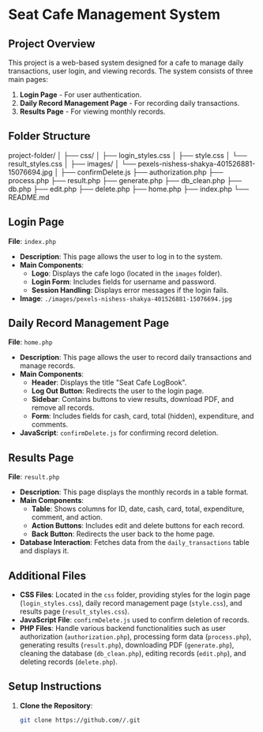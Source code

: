 # Seat Cafe Management System

## Project Overview

This project is a web-based system designed for a cafe to manage daily transactions, user login, and viewing records. The system consists of three main pages:
1. **Login Page** - For user authentication.
2. **Daily Record Management Page** - For recording daily transactions.
3. **Results Page** - For viewing monthly records.

## Folder Structure

project-folder/
│
├── css/
│   ├── login_styles.css
│   ├── style.css
│   └── result_styles.css
│
├── images/
│   └── pexels-nishess-shakya-401526881-15076694.jpg
│
├── confirmDelete.js
├── authorization.php
├── process.php
├── result.php
├── generate.php
├── db_clean.php
├── db.php
├── edit.php
├── delete.php
├── home.php
├── index.php
└── README.md


## Login Page

**File**: `index.php`

- **Description**: This page allows the user to log in to the system.
- **Main Components**:
  - **Logo**: Displays the cafe logo (located in the `images` folder).
  - **Login Form**: Includes fields for username and password.
  - **Session Handling**: Displays error messages if the login fails.
- **Image**: `./images/pexels-nishess-shakya-401526881-15076694.jpg`

## Daily Record Management Page

**File**: `home.php`

- **Description**: This page allows the user to record daily transactions and manage records.
- **Main Components**:
  - **Header**: Displays the title "Seat Cafe LogBook".
  - **Log Out Button**: Redirects the user to the login page.
  - **Sidebar**: Contains buttons to view results, download PDF, and remove all records.
  - **Form**: Includes fields for cash, card, total (hidden), expenditure, and comments.
- **JavaScript**: `confirmDelete.js` for confirming record deletion.

## Results Page

**File**: `result.php`

- **Description**: This page displays the monthly records in a table format.
- **Main Components**:
  - **Table**: Shows columns for ID, date, cash, card, total, expenditure, comment, and action.
  - **Action Buttons**: Includes edit and delete buttons for each record.
  - **Back Button**: Redirects the user back to the home page.
- **Database Interaction**: Fetches data from the `daily_transactions` table and displays it.

## Additional Files

- **CSS Files**: Located in the `css` folder, providing styles for the login page (`login_styles.css`), daily record management page (`style.css`), and results page (`result_styles.css`).
- **JavaScript File**: `confirmDelete.js` used to confirm deletion of records.
- **PHP Files**: Handle various backend functionalities such as user authorization (`authorization.php`), processing form data (`process.php`), generating results (`result.php`), downloading PDF (`generate.php`), cleaning the database (`db_clean.php`), editing records (`edit.php`), and deleting records (`delete.php`).

## Setup Instructions

1. **Clone the Repository**: 
   ```sh
   git clone https://github.com//.git


 
